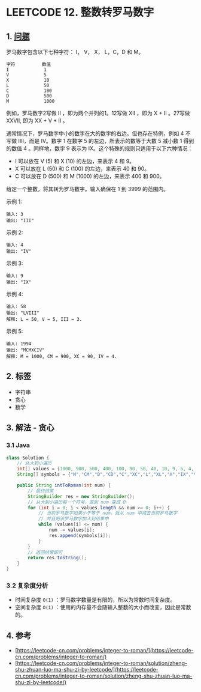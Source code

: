 # LEETCODE 12. 整数转罗马数字

## 1. [问题](https://leetcode-cn.com/problems/integer-to-roman/)

罗马数字包含以下七种字符： I， V， X， L，C，D 和 M。

```
字符          数值
I             1
V             5
X             10
L             50
C             100
D             500
M             1000
```

例如，罗马数字2写做 II ，即为两个并列的1。12写做 XII ，即为 X + II 。27写做 XXVII, 即为 XX + V + II 。

通常情况下，罗马数字中小的数字在大的数字的右边。但也存在特例，例如 4 不写做 IIII，而是 IV。数字 1 在数字 5 的左边，所表示的数等于大数 5 减小数 1 得到的数值 4 。同样地，数字 9 表示为 IX。这个特殊的规则只适用于以下六种情况：

* I 可以放在 V (5) 和 X (10) 的左边，来表示 4 和 9。 
* X 可以放在 L (50) 和 C (100) 的左边，来表示 40 和 90。 
* C 可以放在 D (500) 和 M (1000) 的左边，来表示 400 和 900。 

给定一个整数，将其转为罗马数字。输入确保在 1 到 3999 的范围内。

示例 1:

```
输入: 3
输出: "III"
```

示例 2:

```
输入: 4
输出: "IV"
```

示例 3:

```
输入: 9
输出: "IX"
```

示例 4:

```
输入: 58
输出: "LVIII"
解释: L = 50, V = 5, III = 3.
```

示例 5:

```
输入: 1994
输出: "MCMXCIV"
解释: M = 1000, CM = 900, XC = 90, IV = 4.
```

## 2. 标签

* 字符串
* 贪心
* 数学

## 3. 解法 - 贪心

### 3.1 Java

```java
class Solution {
    // 从大到小遍历
    int[] values = {1000, 900, 500, 400, 100, 90, 50, 40, 10, 9, 5, 4, 1};    
    String[] symbols = {"M","CM","D","CD","C","XC","L","XL","X","IX","V","IV","I"};

    public String intToRoman(int num) {
        // 最终结果
        StringBuilder res = new StringBuilder();
        // 从大到小遍历每一个符号，直到 num 变成 0
        for (int i = 0; i < values.length && num >= 0; i++) {
            // 当前罗马数字如果小于等于 num，就从 num 中减去当前罗马数字
            // 并且把该罗马数字加入到结果中
            while (values[i] <= num) {
                num -= values[i];
                res.append(symbols[i]);
            }
        }
        // 返回结果即可
        return res.toString();
    }
}
```

### 3.2 复杂度分析

* 时间复杂度 `O(1)` ：罗马数字数量是有限的，所以为常数时间复杂度。
* 空间复杂度 `O(1)` ：使用的内存量不会随输入整数的大小而改变，因此是常数的。

## 4. 参考

* [https://leetcode-cn.com/problems/integer-to-roman/](https://leetcode-cn.com/problems/integer-to-roman/)
* [https://leetcode-cn.com/problems/integer-to-roman/solution/zheng-shu-zhuan-luo-ma-shu-zi-by-leetcode/](https://leetcode-cn.com/problems/integer-to-roman/solution/zheng-shu-zhuan-luo-ma-shu-zi-by-leetcode/)
